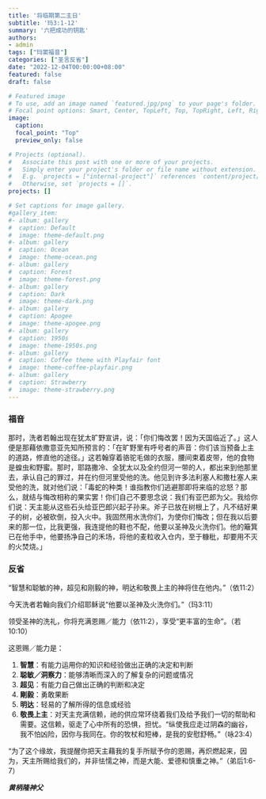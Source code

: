```yaml
---
title: '将临期第二主日'
subtitle: '玛3:1-12'
summary: '六把成功的钥匙'
authors:
- admin
tags: ["玛窦福音"]
categories: ["圣言反省"]
date: "2022-12-04T00:00:00+08:00"
featured: false
draft: false

# Featured image
# To use, add an image named `featured.jpg/png` to your page's folder.
# Focal point options: Smart, Center, TopLeft, Top, TopRight, Left, Right, BottomLeft, Bottom, BottomRight
image:
  caption:
  focal_point: "Top"
  preview_only: false

# Projects (optional).
#   Associate this post with one or more of your projects.
#   Simply enter your project's folder or file name without extension.
#   E.g. `projects = ["internal-project"]` references `content/project/deep-learning/index.md`.
#   Otherwise, set `projects = []`.
projects: []

# Set captions for image gallery.
#gallery_item:
#- album: gallery
#  caption: Default
#  image: theme-default.png
#- album: gallery
#  caption: Ocean
#  image: theme-ocean.png
#- album: gallery
#  caption: Forest
#  image: theme-forest.png
#- album: gallery
#  caption: Dark
#  image: theme-dark.png
#- album: gallery
#  caption: Apogee
#  image: theme-apogee.png
#- album: gallery
#  caption: 1950s
#  image: theme-1950s.png
#- album: gallery
#  caption: Coffee theme with Playfair font
#  image: theme-coffee-playfair.png
#- album: gallery
#  caption: Strawberry
#  image: theme-strawberry.png
---
```


### 福音
那时，洗者若翰出现在犹太旷野宣讲，说：「你们悔改罢！因为天国临近了。」这人便是那藉依撒意亚先知所预言的：「在旷野里有呼号者的声音：你们该当预备上主的道路，修直他的途径。」这若翰穿着骆驼毛做的衣服，腰间束着皮带，他的食物是蝗虫和野蜜。那时，耶路撒冷、全犹太以及全约但河一带的人，都出来到他那里去，承认自己的罪过，并在约但河里受他的洗。他见到许多法利塞人和撒杜塞人来受他的洗，就对他们说：「毒蛇的种类！谁指教你们逃避那即将来临的忿怒？那么，就结与悔改相称的果实罢！你们自己不要思念说：我们有亚巴郎为父。我给你们说：天主能从这些石头给亚巴郎兴起子孙来。斧子已放在树根上了，凡不结好果子的树，必被砍倒，投入火中。我固然用水洗你们，为使你们悔改；但在我以后要来的那一位，比我更强，我连提他的鞋也不配，他要以圣神及火洗你们。他的簸箕已在他手中，他要扬净自己的禾场，将他的麦粒收入仓内，至于糠秕，却要用不灭的火焚烧。」

### 反省
“智慧和聪敏的神，超见和刚毅的神，明达和敬畏上主的神将住在他内。”（依11:2）

今天洗者若翰向我们介绍耶稣说“他要以圣神及火洗你们。”（玛3:11）

领受圣神的洗礼，你将充满恩赐／能力（依11:2），享受“更丰富的生命”。（若10:10）

这恩赐／能力是：
1. **智慧**：有能力运用你的知识和经验做出正确的决定和判断
2. **聪敏／洞察力**：能够清晰而深入的了解复杂的问题或情况
3. **超见**：有能力自己做出正确的判断和决定
4. **剛毅**：勇敢果断
5. **明达**：轻易的了解所得的信息或经验
6. **敬畏上主**：对天主充满信赖，祂的供应常环绕着我们及给予我们一切的帮助和需要。这信赖，驱走了心中所有的恐惧，担忧。“纵使我应走过阴森的幽谷，我不怕凶险，因你与我同在。你的牧杖和短棒，是我的安慰舒畅。”（咏23:4）

“为了这个缘故，我提醒你把天主藉我的复手所赋予你的恩赐，再炽燃起来，因为，天主所赐给我们的，并非怯懦之神，而是大能、爱德和慎重之神。”（弟后1:6-7）

___黄柄隆神父___
